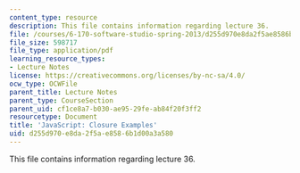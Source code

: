 ```yaml
---
content_type: resource
description: This file contains information regarding lecture 36.
file: /courses/6-170-software-studio-spring-2013/d255d970e8da2f5ae8586b1d00a3a580_MIT6_170S13_36-java-cls-ex.pdf
file_size: 598717
file_type: application/pdf
learning_resource_types:
- Lecture Notes
license: https://creativecommons.org/licenses/by-nc-sa/4.0/
ocw_type: OCWFile
parent_title: Lecture Notes
parent_type: CourseSection
parent_uid: cf1ce8a7-b030-ae95-29fe-ab84f20f3ff2
resourcetype: Document
title: 'JavaScript: Closure Examples'
uid: d255d970-e8da-2f5a-e858-6b1d00a3a580
---
```

This file contains information regarding lecture 36.